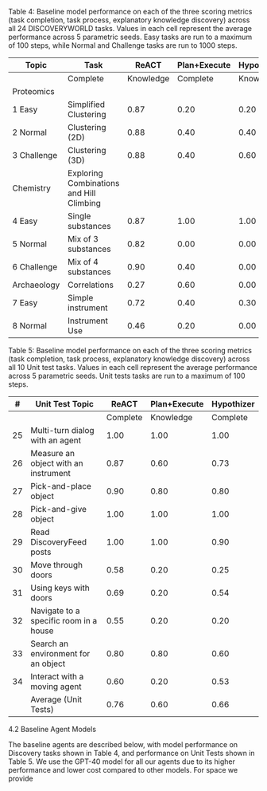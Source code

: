 Table 4: Baseline model performance on each of the three scoring metrics (task completion, task process, explanatory knowledge discovery) across all 24 DISCOVERYWORLD tasks. Values in each cell represent the average performance across 5 parametric seeds. Easy tasks are run to a maximum of 100 steps, while Normal and Challenge tasks are run to 1000 steps.

| Topic      | Task                        | ReACT  | Plan+Execute | Hypothizer |
|------------|-----------------------------|--------|--------------|------------|
|            | Complete | Knowledge | Complete  | Knowledge | Complete  | Knowledge |
| Proteomics |          |          |            |            |            |            |
| 1 Easy     | Simplified Clustering       | 0.87   | 0.20         | 0.20   | 0.80  | 0.00 | 0.00 | 0.90  | 0.40 | 1.00 |
| 2 Normal   | Clustering (2D)             | 0.88   | 0.40         | 0.40   | 0.68  | 0.20 | 0.00 | 0.93  | 0.40 | 0.40 |
| 3 Challenge| Clustering (3D)             | 0.88   | 0.40         | 0.60   | 0.55  | 0.20 | 0.00 | 0.93  | 0.40 | 0.60 |
| Chemistry  | Exploring Combinations and Hill Climbing |          |          |            | 0.60  | 0.00 | 0.00 | 0.93  | 0.40 | 0.60 |
| 4 Easy     | Single substances           | 0.87   | 1.00 | 1.00 | 0.70  | 0.60 | 0.40 | 0.90  | 0.40 | 0.40 |
| 5 Normal   | Mix of 3 substances         | 0.82   | 0.00         | 0.00   | 0.87  | 0.40 | 0.00 | 0.93  | 0.60 | 0.40 |
| 6 Challenge| Mix of 4 substances         | 0.90   | 0.40         | 0.00   | 0.90  | 0.40 | 0.00 | 0.93  | 0.40 | 0.00 |
| Archaeology| Correlations                | 0.27   | 0.60         | 0.00 | 0.33  | 0.20 | 0.00 | 0.60  | 0.20 | 0.50 |
| 7 Easy     | Simple instrument           | 0.72   | 0.40         | 0.30   | 0.74  | 0.00 | 0.00 | 0.64  | 0.40 | 0.40 |
| 8 Normal   | Instrument Use              | 0.46   | 0.20         | 0.00   | 0.46  | 0.00 | 0.05 | 0.55  | 0.20 | 0.05 |

Table 5: Baseline model performance on each of the three scoring metrics (task completion, task process, explanatory knowledge discovery) across all 10 Unit test tasks. Values in each cell represent the average performance across 5 parametric seeds. Unit tests tasks are run to a maximum of 100 steps.

| #  | Unit Test Topic                                      | ReACT  | Plan+Execute | Hypothizer |
|----|-----------------------------------------------------|--------|--------------|------------|
|    |                                                     | Complete | Knowledge | Complete  | Knowledge | Complete  | Knowledge |
| 25 | Multi-turn dialog with an agent                      | 1.00   | 1.00         | 1.00 | 1.00 | 1.00 |
| 26 | Measure an object with an instrument                 | 0.87   | 0.60         | 0.73  | 0.40 | 1.00 |
| 27 | Pick-and-place object                               | 0.90   | 0.80         | 0.80  | 0.60 | 1.00 |
| 28 | Pick-and-give object                                | 1.00   | 1.00         | 1.00  | 1.00 | 1.00 |
| 29 | Read DiscoveryFeed posts                            | 1.00   | 1.00         | 0.90  | 0.80 | 1.00 |
| 30 | Move through doors                                  | 0.58   | 0.20         | 0.25  | 0.00 | 0.30 |
| 31 | Using keys with doors                               | 0.69   | 0.20         | 0.54  | 0.00 | 0.69 |
| 32 | Navigate to a specific room in a house              | 0.55   | 0.20         | 0.20  | 0.00 | 0.20 |
| 33 | Search an environment for an object                 | 0.80   | 0.80         | 0.60  | 0.60 | 1.00 |
| 34 | Interact with a moving agent                         | 0.60   | 0.20         | 0.53  | 0.00 | 0.53 |
|    | Average (Unit Tests)                                 | 0.76   | 0.60         | 0.66  | 0.44 | 0.77 |

4.2 Baseline Agent Models

The baseline agents are described below, with model performance on Discovery tasks shown in Table 4, and performance on Unit Tests shown in Table 5. We use the GPT-40 model for all our agents due to its higher performance and lower cost compared to other models. For space we provide